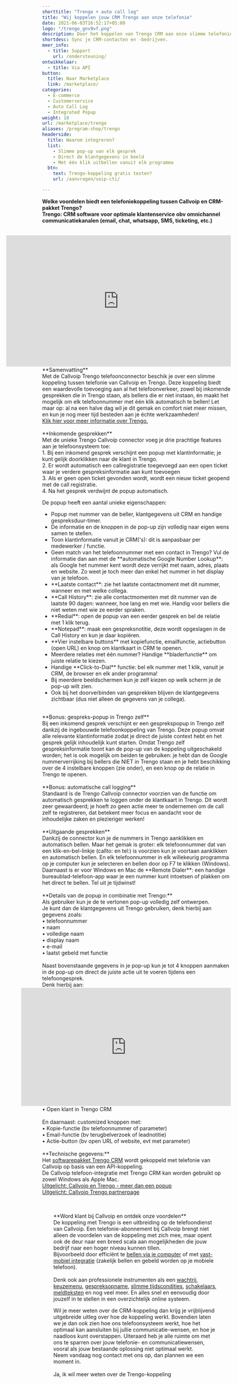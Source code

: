 ```yaml
---
shorttitle: "Trengo + auto call log"
title: "Wij koppelen jouw CRM Trengo aan onze telefonie"
date: 2021-06-03T16:52:17+05:00
logo: "/trengo_gnv9vf.png"
description: Door het koppelen van Trengo CRM aan onze slimme telefonie werk je een stuk efficienter.
shortdesc: Sync je CRM-contacten en -bedrijven.
meer_info:
  - title: Support
    url: /ondersteuning/
ontwikkelaar:
  - title: Via API
button:
  title: Naar Marketplace
  link: /marketplace/
categories:
  - E-commerce
  - Customerservice
  - Auto Call Log
  - Integrated Popup
weight: 10
url: /marketplace/trengo
aliases: /program-shop/trengo
headerside:
  title: Waarom integreren?
  list:
    - Slimme pop-up van elk gesprek
    - Direct de klantgegevens in beeld
    - Met één klik uitbellen vanuit elk programma
  btn:
    text: Trengo-koppeling gratis testen?
    url: /aanvragen/voip-cti/

---
```


**Welke voordelen biedt een telefoniekoppeling tussen Callvoip en CRM-pakket Trengo?<br>
Trengo: CRM software voor optimale klantenservice obv omnichannel communicatiekanalen (email, chat, whatsapp, SMS, ticketing, etc.)**<br>
<br>
<iframe width="600" height="350" src="https://www.youtube.com/embed/e6Ps50G-b_I" title="YouTube video player" frameborder="0" allow="accelerometer; autoplay; clipboard-write; encrypted-media; gyroscope; picture-in-picture" style="float:right" allowfullscreen></iframe>
**Samenvatting**<br>
Met de Callvoip Trengo telefoonconnector beschik je over een slimme koppeling tussen telefonie van Callvoip en Trengo. Deze koppeling biedt een waardevolle toevoeging aan al het telefoonverkeer, zowel bij inkomende gesprekken die in Trengo staan, als bellers die er niet instaan, én maakt het mogelijk om elk telefoonnummer met één klik automatisch te bellen! Let maar op: al na een halve dag wil je dit gemak en comfort niet meer missen, en kun je nog meer tijd besteden aan je échte werkzaamheden!<br>
<a href="https://trengo.com/en?ref=marieketimmer&utm_source=CallVoip&utm_medium=Partner+Marketing&utm_campaign=CallVoip" target="_blank">Klik hier voor meer informatie over Trengo.</a><br>
<br>
**Inkomende gesprekken**<br>
Met de unieke Trengo Callvoip connector voeg je drie prachtige features aan je telefoonsysteem toe:<br>
1. Bij een inkomend gesprek verschijnt een popup met klantinformatie; je kunt gelijk doorklikken naar de klant in Trengo.<br>
2. Er wordt automatisch een callregistratie toegevoegd aan een open ticket waar je verdere gespreksinformatie aan kunt toevoegen <br>
3. Als er geen open ticket gevonden wordt, wordt een nieuw ticket geopend met de call registratie. <br>
4. Na het gesprek verdwijnt de popup automatisch. 
<br>

De popup heeft een aantal unieke eigenschappen: <br>
<div class="usp-list">
<ul>
<li>Popup met nummer van de beller, klantgegevens uit CRM en handige gespreksduur-timer.</li>
<li>De informatie en de knoppen in de pop-up zijn volledig naar eigen wens samen te stellen.</li>
<li>Toon klantinformatie vanuit je CRM('s): dit is aanpasbaar per medewerker / functie. </li>
<li>Geen match van het telefoonnummer met een contact in Trengo? Vul de informatie dan aan met de **automatische Google Number Lookup**: als Google het nummer kent wordt deze verrijkt met naam, adres, plaats en website. Zo weet je toch meer dan enkel het nummer in het display van je telefoon.</li>
<li>**Laatste contact**: zie het laatste contactmoment met dit nummer, wanneer en met welke collega.</li>
<li>**Call History**: zie alle contactmomenten met dit nummer van de laatste 90 dagen: wanneer, hoe lang en met wie. Handig voor bellers die niet weten met wie ze eerder spraken.</li>
<li>**Redial**: open de popup van een eerder gesprek en bel de relatie met 1 klik terug.</li>
<li>**Notepad**: maak een gespreksnotitie, deze wordt opgeslagen in de Call History en kun je daar kopiëren.</li>
<li>**Vier instelbare buttons** met kopiefunctie, emailfunctie, actiebutton (open URL) en knop om klantkaart in CRM te openen.</li>
<li>Meerdere relaties met één nummer? Handige **bladerfunctie** om juiste relatie te kiezen. </li>
<li>Handige **Click-to-Dial** functie: bel elk nummer met 1 klik, vanuit je CRM, de browser en elk ander programma!</li>
<li>Bij meerdere beeldschermen kun je zelf kiezen op welk scherm je de pop-up wilt zien.</li>
<li>Ook bij het doorverbinden van gesprekken blijven de klantgegevens zichtbaar (dus niet alleen de gegevens van je collega).</li>
</ul>
</div>
<br>
**Bonus: gespreks-popup in Trengo zelf**<br>
Bij een inkomend gesprek verschijnt er een gesprekspopup in Trengo zelf dankzij de ingebouwde telefoonkoppeling van Trengo. Deze popup omvat alle relevante klantinformatie zodat je direct de juiste context hebt en het gesprek gelijk inhoudelijk kunt starten. Omdat Trengo zelf gespreksinformatie toont kan de pop-up van de koppeling uitgeschakeld worden; het is ook mogelijk om beiden te gebruiken: je hebt dan de Google nummerverrijking bij bellers die NIET in Trengo staan en je hebt beschikking over de 4 instelbare knoppen (zie onder), en een knop op de relatie in Trengo te openen. <br>
<br>
**Bonus: automatische call logging**<br>
Standaard is de Trengo Callvoip connector voorzien van de functie om automatisch gesprekken te loggen onder de klantkaart in Trengo. Dit wordt zeer gewaardeerd; je hoeft zo geen actie meer te ondernemen om de call zelf te registreren, dat betekent meer focus en aandacht voor de inhoudelijke zaken en plezieriger werken!<br>
<br>
**Uitgaande gesprekken**<br>
Dankzij de connector kun je de nummers in Trengo aanklikken en automatisch bellen. Maar het gemak is groter: elk telefoonnummer dat van een klik-en-bel-linkje (callto: en tel:) is voorzien kun je voortaan aanklikken en automatisch bellen. En elk telefoonnummer in elk willekeurig programma op je computer kun je selecteren en bellen door op F7 te klikken  (Windows). <br>
Daarnaast is er voor Windows en Mac de **Remote Dialer**: een handige bureaublad-telefoon-app waar je een nummer kunt intoetsen of plakken om het direct te bellen. Tel uit je tijdwinst! <br>
<br>
**Details van de popup in combinatie met Trengo:**<br>
Als gebruiker kun je de te vertonen pop-up volledig zelf ontwerpen. <br>
Je kunt dan de klantgegevens uit Trengo gebruiken, denk hierbij aan gegevens zoals: <br>
&bull; telefoonnummer <br>
&bull; naam <br>
&bull; volledige naam <br>
&bull; display naam <br>
&bull; e-mail <br>
&bull; laatst gebeld met functie<br>
<br>
Naast bovenstaande gegevens in je pop-up kun je tot 4 knoppen aanmaken in de pop-up om direct de juiste actie uit te voeren tijdens een telefoongesprek. <br>
Denk hierbij aan:<br><iframe style="float:right;" width="560" height="315" src="https://www.youtube.com/embed/FnfKlULG3SA?si=JafrxumUWbQZJ4gb&rel=0" title="YouTube video player" frameborder="0" allow="accelerometer; autoplay; clipboard-write; encrypted-media; gyroscope; picture-in-picture; web-share" referrerpolicy="strict-origin-when-cross-origin" allowfullscreen></iframe>
• Open klant in Trengo CRM<br>
<br>
En daarnaast: customized knoppen met: <br>
• Kopie-functie (bv telefoonnummer of parameter)<br>
• Email-functie (bv terugbelverzoek of leadnotitie)<br>
• Actie-button (bv open URL of website, evt met parameter) <br>
<br>
**Technische gegevens:**<br>
Het <a href="https://trengo.com/en?ref=marieketimmer&utm_source=CallVoip&utm_medium=Partner+Marketing&utm_campaign=CallVoip" target="_blank">softwarepakket Trengo CRM</a> wordt gekoppeld met telefonie van Callvoip op basis van een API-koppeling.<br>
De Callvoip telefoon-integratie met Trengo CRM kan worden gebruikt op zowel Windows als Apple Mac.<br>
<a href="https://www.callvoip.nl/nieuws/trengo-en-callvoip/">Uitgelicht: Callvoip en Trengo - meer dan een popup</a><br>
<a href="https://trengo.partnerpage.io/technology/callvoip">Uitgelicht: Callvoip Trengo partnerpage</a>
<br><br><div class="bg-grey-lightest border border-grey-lightest" style="padding:30px;">
**Word klant bij Callvoip en ontdek onze voordelen**<br>
De koppeling met Trengo is een uitbreiding op de telefoondienst van Callvoip. Een telefonie-abonnement bij Callvoip brengt niet alleen de voordelen van de koppeling met zich mee, maar opent ook de deur naar een breed scala aan mogelijkheden die jouw bedrijf naar een hoger niveau kunnen tillen.<br>Bijvoorbeeld door efficiënt te <a href="https://www.callvoip.nl/telefonie/bellenmetpc/" target="_blank">bellen via je computer</a> of met <a href="https://www.callvoip.nl/telefonie/vastmobiel/" target="_blank">vast-mobiel integratie</a> (zakelijk bellen en gebeld worden op je mobiele telefoon).<br><br>Denk ook aan professionele instrumenten als een <a href="https://www.callvoip.nl/telefonie/functionaliteiten/wachtrij/" target="_blank">wachtrij</a>, <a href="https://www.callvoip.nl/telefonie/functionaliteiten/keuzemenu-ivr/" target="_blank">
keuzemenu</a>, <a href="https://www.callvoip.nl/telefonie/functionaliteiten/gespreksopname/" target="_blank">gespreksopname</a>, <a href="https://www.callvoip.nl/telefonie/functionaliteiten/tijdsconditie/" target="_blank">slimme tijdscondities</a>, <a href="https://www.callvoip.nl/telefonie/functionaliteiten/omleiding-flow-control/" target="_blank">schakelaars</a>, <a href="https://www.callvoip.nl/telefonie/functionaliteiten/meldtekst/" target="_blank">meldteksten</a> en nog veel meer. En alles snel en eenvoudig door jouzelf in te stellen in een overzichtelijk online systeem.  

Wil je meer weten over de CRM-koppeling dan krijg je vrijblijvend uitgebreide uitleg over hoe de koppeling werkt.
Bovendien laten we je dan ook zien hoe ons telefoonsysteem werkt, hoe het optimaal kan aansluiten bij jullie communicatie-wensen, en hoe je naadloos kunt overstappen.
Uiteraard heb je alle ruimte om met ons te sparren over jouw telefonie- en communicatiewensen, vooral als jouw bestaande oplossing niet optimaal werkt.<br>
Neem vandaag nog contact met ons op, dan plannen we een moment in.<br>
<br><a onclick="dialog.show();" class="button">Ja, ik wil meer weten over de Trengo-koppeling</a></div>

